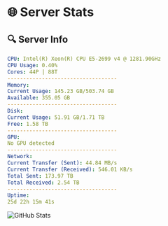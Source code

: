 # 🌐 Server Stats
## 🔍 Server Info
```yaml
CPU: Intel(R) Xeon(R) CPU E5-2699 v4 @ 1281.90GHz
CPU Usage: 0.40%
Cores: 44P | 88T
-----------------------------------
Memory:
Current Usage: 145.23 GB/503.74 GB
Available: 355.05 GB
-----------------------------------
Disk:
Current Usage: 51.91 GB/1.71 TB
Free: 1.58 TB
-----------------------------------
GPU:
No GPU detected
-----------------------------------
Network:
Current Transfer (Sent): 44.84 MB/s
Current Transfer (Received): 546.01 KB/s
Total Sent: 173.97 TB
Total Received: 2.54 TB
-----------------------------------
Uptime:
25d 22h 15m 41s
```
![GitHub Stats](https://img.shields.io/badge/Updated-2025-03-05_20:58:59-blue)